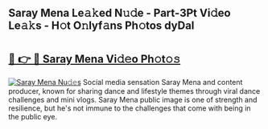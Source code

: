## Saray Mena Le𝚊𝚔ed N𝚞𝚍e - Part-3Pt Vi𝚍eo Le𝚊𝚔s - H𝚘t O𝚗lyf𝚊ns Ph𝚘tos dyDaI

# <h2><a href="http://hf5cttc.feru.top/?c=Saray+Mena">🔗 👉 🔴 Saray Mena Vi𝚍𝚎o Ph𝚘t𝚘𝚜</a></h2>

[![Saray Mena Nu𝚍𝚎s](https://i.imgur.com/0TWrTi3.gif)](http://hf5cttc.feru.top/?c=Saray+Mena)
Social media sensation Saray Mena and content producer, known for sharing dance and lifestyle themes through viral dance challenges and mini vlogs. Saray Mena public image is one of strength and resilience, but he's not immune to the challenges that come with being in the public eye. 
